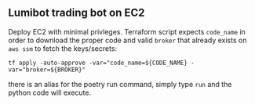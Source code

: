 ## Lumibot trading bot on EC2

Deploy EC2 with minimal privleges. Terraform script expects `code_name` in order to download the proper code and valid `broker` that already exists on `aws ssm` to fetch the keys/secrets:
```
tf apply -auto-approve -var="code_name=${CODE_NAME} -var="broker=${BROKER}"
```

there is an alias for the poetry run command, simply type `run` and the python code will execute.
